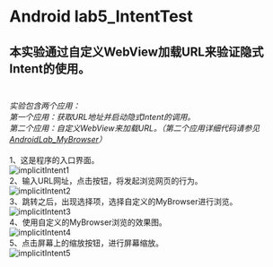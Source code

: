 # Android lab5_IntentTest
## 本实验通过自定义WebView加载URL来验证隐式Intent的使用。<br><br>
_实验包含两个应用：<br>
第一个应用：获取URL地址并启动隐式Intent的调用。<br>
第二个应用：自定义WebView来加载URL。（第二个应用详细代码请参见[AndroidLab_MyBrowser](https://github.com/lois00/AndroidLab_MyBrowser/blob/master/app/src/main/java/cl/fjnu/edu/cn/mybrowser/Aty_MyBrowser.java)）_<br><br>
1、这是程序的入口界面。<br>
![implicitIntent1](https://github.com/lois00/AndroidLab/blob/master/app/src/main/java/cl/fjnu/edu/cn/android_lab/lab5_IntentTest/images/implicitIntent1.png)<br>
2、输入URL网址，点击按钮，将发起浏览网页的行为。<br>
![implicitIntent2](https://github.com/lois00/AndroidLab/blob/master/app/src/main/java/cl/fjnu/edu/cn/android_lab/lab5_IntentTest/images/implicitIntent2.png)
<br>
3、跳转之后，出现选择项，选择自定义的MyBrowser进行浏览。<br>
![implicitIntent3](https://github.com/lois00/AndroidLab/blob/master/app/src/main/java/cl/fjnu/edu/cn/android_lab/lab5_IntentTest/images/implicitIntent3.png)
<br>
4、使用自定义的MyBrowser浏览的效果图。<br>
![implicitIntent4](https://github.com/lois00/AndroidLab/blob/master/app/src/main/java/cl/fjnu/edu/cn/android_lab/lab5_IntentTest/images/implicitIntent4.png)
<br>
5、点击屏幕上的缩放按钮，进行屏幕缩放。<br>
![implicitIntent5](https://github.com/lois00/AndroidLab/blob/master/app/src/main/java/cl/fjnu/edu/cn/android_lab/lab5_IntentTest/images/implicitIntent5.png)
<br>

